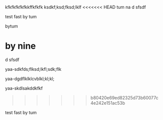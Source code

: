 kfkfkfkfkfkkffkfkfk
ksdkf;ksd;fksd;lklf
<<<<<<< HEAD  tum na
d 
sfsdf


test fast by tum

bytum


by nine
=======
d
sfsdf

yaa-sdkfds;flksd;lkfl;sdk;flk

yaa-dgdflklklcvblkl;kl;kl;

yaa-skdlsakddkfkf
>>>>>>> b80420e69ed82325d73b60077c4e242e151ac53b






test fast by tum
